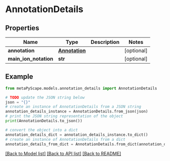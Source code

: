 # AnnotationDetails


## Properties

Name | Type | Description | Notes
------------ | ------------- | ------------- | -------------
**annotation** | [**Annotation**](Annotation.md) |  | [optional] 
**main_ion_notation** | **str** |  | [optional] 

## Example

```python
from metaPyScape.models.annotation_details import AnnotationDetails

# TODO update the JSON string below
json = "{}"
# create an instance of AnnotationDetails from a JSON string
annotation_details_instance = AnnotationDetails.from_json(json)
# print the JSON string representation of the object
print(AnnotationDetails.to_json())

# convert the object into a dict
annotation_details_dict = annotation_details_instance.to_dict()
# create an instance of AnnotationDetails from a dict
annotation_details_from_dict = AnnotationDetails.from_dict(annotation_details_dict)
```
[[Back to Model list]](../README.md#documentation-for-models) [[Back to API list]](../README.md#documentation-for-api-endpoints) [[Back to README]](../README.md)


